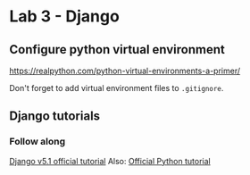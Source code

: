 # Lab 3 - Django

## Configure python virtual environment 

https://realpython.com/python-virtual-environments-a-primer/

Don't forget to add virtual environment files to ` .gitignore `.

## Django tutorials

### Follow along

[Django v5.1 official tutorial](https://docs.djangoproject.com/en/5.1/intro/tutorial01/)
Also: [Official Python tutorial](https://docs.python.org/3/tutorial/index.html)

